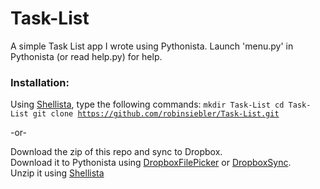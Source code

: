 Task-List
=========

A simple Task List app I wrote using Pythonista. Launch 'menu.py' in Pythonista (or read help.py) for help.

<h3>
<a name="user-content-installation" class="anchor" href="#installation" aria-hidden="true"><span class="octicon octicon-link"></span></a>Installation:</h3>

Using <a href="https://github.com/transistor1/shellista">Shellista</a>, type the following commands:
<code>mkdir Task-List
cd Task-List
git clone https://github.com/robinsiebler/Task-List.git</code>

-or-

Download the zip of this repo and sync to Dropbox.<br>
Download it to Pythonista using <a href="https://gist.github.com/omz/fb180c58c94526e2c40b">DropboxFilePicker</a> or <a href="https://gist.github.com/sidewinder42/8631794">DropboxSync</a>.<br>
Unzip it using <a href="https://github.com/transistor1/shellista">Shellista</a>
